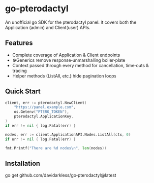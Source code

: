 # go‑pterodactyl

An unofficial go SDK for the pterodactyl panel.
It covers both the Application (admin) and Client(user) APIs.


## Features
- Complete coverage of Application & Client endpoints
- ⚙Generics remove response‑unmarshalling boiler‑plate
- Context passed through every method for cancellation, time‑outs & tracing
- Helper methods (ListAll, etc.) hide pagination loops

## Quick Start

```go
client, err := pterodactyl.NewClient(
    "https://panel.example.com",
    os.Getenv("PTERO_TOKEN"),
    pterodactyl.ApplicationKey,
)
if err != nil { log.Fatal(err) }

nodes, err := client.ApplicationAPI.Nodes.ListAll(ctx, 0)
if err != nil { log.Fatal(err) }

fmt.Printf("There are %d nodes\n", len(nodes))
```

## Installation 
go get github.com/davidarkless/go‑pterodactyl@latest
